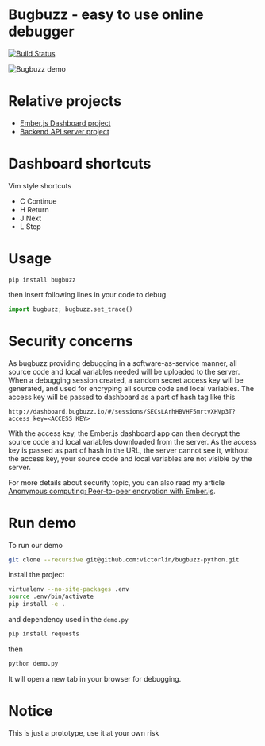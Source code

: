 # Bugbuzz - easy to use online debugger

[![Build Status](https://travis-ci.org/victorlin/bugbuzz-python.svg?branch=master)](https://travis-ci.org/victorlin/bugbuzz-python)

![Bugbuzz demo](/screencast.gif?raw=true )

# Relative projects

 - [Ember.js Dashboard project](https://github.com/victorlin/bugbuzz-dashboard)
 - [Backend API server project](https://github.com/victorlin/bugbuzz-api)

# Dashboard shortcuts

Vim style shortcuts

 - C Continue
 - H Return
 - J Next
 - L Step

# Usage

```
pip install bugbuzz
```

then insert following lines in your code to debug

```python
import bugbuzz; bugbuzz.set_trace()
```

# Security concerns

As bugbuzz providing debugging in a software-as-service manner, all source code and local variables needed will be uploaded to the server. When a debugging session created, a random secret access key will be generated, and used for encryping all source code and local variables. The access key will be passed to dashboard as a part of hash tag like this

```
http://dashboard.bugbuzz.io/#/sessions/SECsLArhHBVHF5mrtvXHVp3T?access_key=<ACCESS KEY>
```

With the access key, the Ember.js dashboard app can then decrypt the source code and local variables downloaded from the server. As the access key is passed as part of hash in the URL, the server cannot see it, without the access key, your source code and local variables are not visible by the server.

For more details about security topic, you can also read my article [Anonymous computing: Peer-to-peer encryption with Ember.js](http://victorlin.me/posts/2015/05/26/anonymous-computing-peer-to-peer-encryption-with-ember-js).

# Run demo

To run our demo

```bash
git clone --recursive git@github.com:victorlin/bugbuzz-python.git
```

install the project

```bash
virtualenv --no-site-packages .env
source .env/bin/activate
pip install -e .
```

and dependency used in the `demo.py`

```bash
pip install requests
```

then

```bash
python demo.py
```

It will open a new tab in your browser for debugging.

# Notice

 This is just a prototype, use it at your own risk
